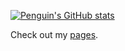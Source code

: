 [![Penguin's GitHub stats](https://github-readme-stats.vercel.app/api?username=penguin-teal&theme=radical)](https://github.com/anuraghazra/github-readme-stats)

Check out my [pages](https://penguin-teal.github.io).
